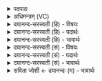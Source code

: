 <details><summary>पदपाठः</summary>

स॒म्प्रच्य॑वध्व॒मिति॑ स॒म्ऽप्रच्य॑वध्वम्। उप। स॒म्प्रया॒तेति॑ स॒म्ऽप्रया॑त। अग्ने॑। प॒थः। दे॒व॒याना॒निति॑ देव॒ऽयाना॑न्। कृ॒णु॒ध्व॒म्। पुन॒रिति॒ पुनः॑। कृ॒ण्वा॒ना। पि॒तरा॑। युवा॑ना। अ॒न्वाता॑ꣳसी॒दित्य॑नुऽआता॑ꣳसीत्। त्वयि॑। तन्तु॑म। ए॒तम्। ५३।
</details>

<details><summary>अधिमन्त्रम् (VC)</summary>

- अग्निर्देवता
- परमेष्ठी ऋषिः
- भुरिगार्षी पङ्क्तिः
- पञ्चमः
</details>

<details><summary>दयानन्द-सरस्वती (हि) - विषयः</summary>

स्त्री-पुरुष कैसे विवाह करके क्या करें, यह विषय अगले मन्त्र में कहा है ॥
</details>

<details><summary>दयानन्द-सरस्वती (हि) - पदार्थः</summary>

पदार्थान्वयभाषाः -  हे मनुष्यो ! तुम लोग विद्याओं को (उपसंप्रयात) अच्छे प्रकार प्राप्त होओ (देवयानान्) धार्मिकों के (पथः) मार्गों से (संप्रच्यवध्वम्) सम्यक् चलो, धर्म को (कृणुध्वम्) करो। हे (अग्ने) विद्वान् पितामह ! (त्वयि) तुम्हारे बने रहते ही (पितरा) रक्षा करनेवाले माता-पिता तुम्हारे पुत्र आदि ब्रह्मचर्य्य को (कृण्वाना) करते हुए (युवाना) पूर्ण युवावस्था को प्राप्त हो और स्वयंवर विवाह कर (पुनः) पश्चात् (एतम्) गर्भाधानादिरीति से यथोक्त (तन्तुम्) सन्तान को (अन्वातांसीत्) अनुकूल उत्पन्न करें ॥५३ ॥
</details>

<details><summary>दयानन्द-सरस्वती (हि) - भावार्थः</summary>

भावार्थभाषाः -  कुमार स्त्रीपुरुष धर्मयुक्त सेवन किये ब्रह्मचर्य्य से पूर्ण विद्या पढ़ आप धार्मिक हो पूर्ण युवावस्था की प्राप्ति में कन्याओं की पुरुष और पुरुषों की कन्या परीक्षा कर अत्यन्त प्रीति के साथ चित्त से परस्पर आकर्षित होके अपनी इच्छा से विवाह कर, धर्मानुकूल सन्तानों को उत्पन्न और सेवा से अपने माता पिता का संतोष कर के आप्त विद्वानों के मार्ग से निरन्तर चलें और जैसे धर्म के मार्गों को सरल करें, वैसे ही भूमि, जल और अन्तरिक्ष के मार्गों को भी बनावें ॥५३ ॥
</details>

<details><summary>दयानन्द-सरस्वती (सं) - विषयः</summary>

कथं विवाहं कृत्वा किं कुर्य्यातामित्याह ॥
</details>

<details><summary>दयानन्द-सरस्वती (सं) - पदार्थः</summary>

पदार्थान्वयभाषाः -  हे मनुष्याः ! यूयं विद्या उपसम्प्रयात देवयानान् पथः सम्प्रच्यवध्वं धर्मं कृणुध्वम्। हे अग्ने ! त्वयि पितामहे विद्यमाने सति पितरा ब्रह्मचर्य्यं कृण्वाना युवाना भूत्वा स्वयंवरं विवाहं कृत्वा पुनरेतं तन्तुमन्वातांसीत् ॥५३ ॥
</details>

<details><summary>दयानन्द-सरस्वती (सं) - भावार्थः</summary>

भावार्थभाषाः -  कुमारा धर्म्येण सेवितब्रह्मचर्य्येण पूर्णा विद्या अधीत्य स्वयं धार्मिका भूत्वा पूर्णयुवावस्थायां प्राप्तायां कन्यानां पुरुषाः पुरुषाणां च कन्याः परीक्षां कृत्वाऽत्यन्तप्रीत्याऽऽकर्षितहृदयाः स्वेच्छया विवाहं विधाय धर्मेण सन्तानानुत्पाद्य सेवया मातापितरौ च सन्तोष्याप्तानां विदुषां मार्गं सततमन्वाययुः, यथा सरलान् धर्ममार्गान् कुर्य्युस्तथैव भूमिजलान्तरिक्षमार्गानपि निष्पादयेरन् ॥५३ ॥
</details>

<details><summary>सविता जोशी ← दयानन्दः (म) - भावार्थः</summary>

भावार्थभाषाः -  तरुण स्त्री-पुरुषांनी धर्माने वागावे व ब्रह्मचर्य पाळून पूर्ण विद्या शिकावी व स्वतः धार्मिक बनून पूर्ण युवावस्था प्राप्त करावी, तसेच स्त्रीने पुरुषाची व पुरुषाने स्त्रीची परीक्षा करून प्रेमाने परस्परांचे चित्त आकर्षित करून घ्यावे. आपल्या पसंतीने विवाह करावा व धर्मानुकूल संताने उत्पन्न करावीत. माता व पिता यांची सेवा करून त्यांना संतुष्ट करावे. आप्त विद्वानांच्या धर्म मार्गाने सहजतेने चालावे, तसेच भूमी, जल व अंतरिक्षातील मार्गही बनवावे.
</details>